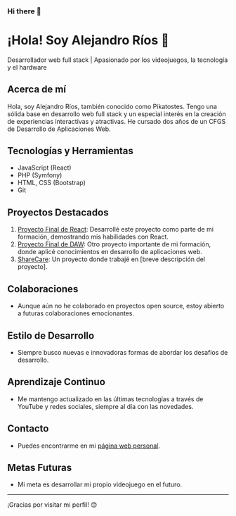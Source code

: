 ### Hi there 👋
# ¡Hola! Soy Alejandro Ríos 👋
Desarrollador web full stack | Apasionado por los videojuegos, la tecnología y el hardware

## Acerca de mí
Hola, soy Alejandro Ríos, también conocido como Pikatostes. Tengo una sólida base en desarrollo web full stack y un especial interés en la creación de experiencias interactivas y atractivas. He cursado dos años de un CFGS de Desarrollo de Aplicaciones Web.

## Tecnologías y Herramientas
- JavaScript (React)
- PHP (Symfony)
- HTML, CSS (Bootstrap)
- Git

## Proyectos Destacados
1. [Proyecto Final de React](enlace-al-repositorio): Desarrollé este proyecto como parte de mi formación, demostrando mis habilidades con React.
2. [Proyecto Final de DAW](enlace-al-repositorio): Otro proyecto importante de mi formación, donde aplicé conocimientos en desarrollo de aplicaciones web.
3. [ShareCare](enlace-al-repositorio): Un proyecto donde trabajé en [breve descripción del proyecto].

## Colaboraciones
- Aunque aún no he colaborado en proyectos open source, estoy abierto a futuras colaboraciones emocionantes.

## Estilo de Desarrollo
- Siempre busco nuevas e innovadoras formas de abordar los desafíos de desarrollo.

## Aprendizaje Continuo
- Me mantengo actualizado en las últimas tecnologías a través de YouTube y redes sociales, siempre al día con las novedades.

## Contacto
- Puedes encontrarme en mi [página web personal](enlace-a-tu-gh-pages).

## Metas Futuras
- Mi meta es desarrollar mi propio videojuego en el futuro.

---

¡Gracias por visitar mi perfil! 😊
